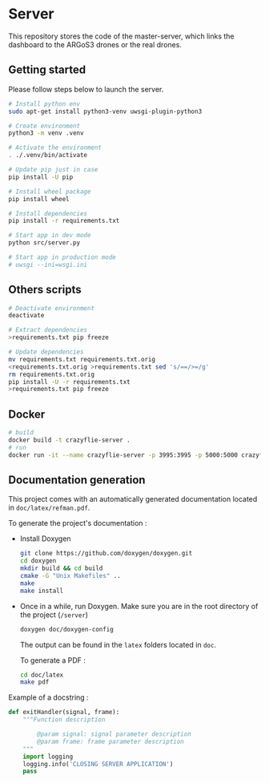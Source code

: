# Server

This repository stores the code of the master-server, which links the dashboard to the ARGoS3 drones or the real drones.

## Getting started

Please follow steps below to launch the server.

```sh
# Install python env
sudo apt-get install python3-venv uwsgi-plugin-python3

# Create environment
python3 -m venv .venv

# Activate the environment
. ./.venv/bin/activate

# Update pip just in case
pip install -U pip

# Install wheel package
pip install wheel

# Install dependencies
pip install -r requirements.txt

# Start app in dev mode
python src/server.py

# Start app in production mode
# uwsgi --ini=wsgi.ini
```

## Others scripts

```sh
# Deactivate environment
deactivate

# Extract dependencies
>requirements.txt pip freeze

# Update dependencies 
mv requirements.txt requirements.txt.orig
<requirements.txt.orig >requirements.txt sed 's/==/>=/g'
rm requirements.txt.orig
pip install -U -r requirements.txt
>requirements.txt pip freeze
```

## Docker
```bash
# build
docker build -t crazyflie-server .
# run
docker run -it --name crazyflie-server -p 3995:3995 -p 5000:5000 crazyflie-server
```

## Documentation generation
This project comes with an automatically generated documentation located in `doc/latex/refman.pdf`.

To generate the project's documentation :

* Install Doxygen
  ```bash
  git clone https://github.com/doxygen/doxygen.git
  cd doxygen
  mkdir build && cd build
  cmake -G "Unix Makefiles" ..
  make
  make install
  ```
* Once in a while, run Doxygen. Make sure you are in the root directory of the project (`/server`)
  ```bash
  doxygen doc/doxygen-config
  ```

  The output can be found in the `latex` folders located in `doc`.
  
  To generate a PDF :
  ```bash
  cd doc/latex
  make pdf
  ```

Example of a docstring :
```python
def exitHandler(signal, frame):
    """Function description

        @param signal: signal parameter description
        @param frame: frame parameter description
    """
    import logging
    logging.info('CLOSING SERVER APPLICATION')
    pass
```

